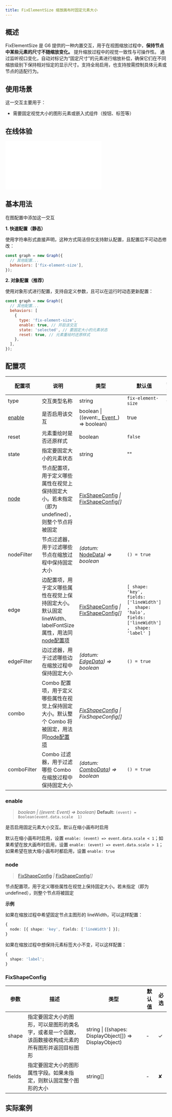 ```yaml
---
title: FixElementSize 缩放画布时固定元素大小
---
```


## 概述
FixElementSize 是 G6 提供的一种内置交互，用于在视图缩放过程中，**保持节点中某些元素的尺寸不随缩放变化。** 提升缩放过程中的视觉一致性与可操作性。
通过监听视口变化，自动对标记为“固定尺寸”的元素进行缩放补偿，确保它们在不同缩放级别下保持相对恒定的显示尺寸。支持全局启用，也支持按需控制具体元素或节点的适配行为。

## 使用场景

这一交互主要用于：

- 需要固定视觉大小的图形元素或嵌入式组件（按钮、标签等）

## 在线体验

<embed src="@/common/api/behaviors/fix-element-size.md"></embed>

## 基本用法

在图配置中添加这一交互

**1. 快速配置（静态）**

使用字符串形式直接声明，这种方式简洁但仅支持默认配置，且配置后不可动态修改：

```javascript
const graph = new Graph({
  // 其他配置...
  behaviors: ['fix-element-size'],
});
```

**2. 对象配置（推荐）**

使用对象形式进行配置，支持自定义参数，且可以在运行时动态更新配置：

```javascript
const graph = new Graph({
  // 其他配置...
  behaviors: [
    {
      type: 'fix-element-size',
      enable: true, // 开启该交互
      state: 'selected', // 要固定大小的元素状态
      reset: true, // 元素重绘时还原样式
    },
  ],
});
```

## 配置项

| 配置项        | 说明      | 类型         | 默认值            | 必选 |
| -------------- | -------------------------------------------------------- | ------------ | ------------ | ---- |
| type         | 交互类型名称                | string                   | `fix-element-size` | √   |
| [enable](#enable)       | 是否启用该交互              |  boolean \| ((event:_ [Event](/api/event#事件对象属性)_) => boolean)                           | true   |           |
| reset        | 元素重绘时是否还原样式       | boolean                  | `false`           |              |
| state        | 指定要固定大小的元素状态     | string                   | ""                |              |
| [node](#node)  | 节点配置项，用于定义哪些属性在视觉上保持固定大小。若未指定（即为 undefined），则整个节点将被固定   | [FixShapeConfig](#fixshapeconfig) _\|_ [FixShapeConfig](#fixshapeconfig)_[]_   |               |         |
| nodeFilter   | 节点过滤器，用于过滤哪些节点在缩放过程中保持固定大小 | _(datum:_ [NodeData](/manual/data#节点数据nodedata)_) => boolean_        | `() = true`          |                    |
| edge         | 边配置项，用于定义哪些属性在视觉上保持固定大小。默认固定 lineWidth、labelFontSize 属性，用法同[node配置项](#node) | [FixShapeConfig](#fixshapeconfig) _\|_ [FixShapeConfig](#fixshapeconfig)_[]_      | `[ shape: 'key', fields: ['lineWidth'] ,  shape: 'halo', fields: ['lineWidth'] ,  shape: 'label' ]`  |          |
| edgeFilter   | 边过滤器，用于过滤哪些边在缩放过程中保持固定大小    | _(datum: [EdgeData](/manual/data#边数据edgedata)) => boolean_            | `() = true`          |                    |
| combo        | Combo 配置项，用于定义哪些属性在视觉上保持固定大小。默认整个 Combo 将被固定，用法同[node配置项](#node)        | _[FixShapeConfig](#fixshapeconfig) \| FixShapeConfig[]_               |                       |                    |
| comboFilter  | Combo 过滤器，用于过滤哪些 Combo 在缩放过程中保持固定大小             | _(datum: [ComboData](/manual/data#组合数据combodata)) => boolean_  | `() = true`      |            |                     |

### enable

> _boolean \| ((event: Event) => boolean)_ **Default:** `(event) = Boolean(event.data.scale  1)`

是否启用固定元素大小交互。默认在缩小画布时启用

默认在缩小画布时启用，设置 `enable: (event) => event.data.scale < 1`；如果希望在放大画布时启用，设置 `enable: (event) => event.data.scale > 1`；如果希望在放大缩小画布时都启用，设置 `enable: true`

### node

> [FixShapeConfig](#fixshapeconfig) _\|_ [FixShapeConfig](#fixshapeconfig)_[]_

节点配置项，用于定义哪些属性在视觉上保持固定大小。若未指定（即为 undefined），则整个节点将被固定

**示例**

如果在缩放过程中希望固定节点主图形的 lineWidth，可以这样配置：

```ts
{
  node: [{ shape: 'key', fields: ['lineWidth'] }];
}
```

如果在缩放过程中想保持元素标签大小不变，可以这样配置：

```ts
{
  shape: 'label';
}
```

### FixShapeConfig

| 参数   | 描述                                                                                                 | 类型                                                   | 默认值 | 必选 |
| ------ | ---------------------------------------------------------------------------------------------------- | ------------------------------------------------------ | ------ | ---- |
| shape  | 指定要固定大小的图形，可以是图形的类名字，或者是一个函数，该函数接收构成元素的所有图形并返回目标图形 | string \| ((shapes: DisplayObject[]) => DisplayObject) | -      | ✓    |
| fields | 指定要固定大小的图形属性字段。如果未指定，则默认固定整个图形的大小                                   | string[]                                               | -      | ✘    |

## 实际案例

<Playground path="behavior/fix-element-size/demo/fix-size.js" rid="default-fix-element-size"></Playground>